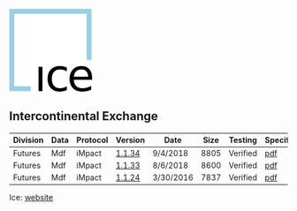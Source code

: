 ![Ice](https://github.com/Open-Markets-Initiative/Directory/blob/master/Logos/Ice.png)


## Intercontinental Exchange

|Division | Data | Protocol | Version | Date | Size | Testing | Specification|
|--- | --- | --- | --- | --- | --- | --- | ---|
|Futures | Mdf | iMpact | [1.1.34][Ice.Futures.Mdf.iMpact.v1.1.34 Version] | 9/4/2018 | 8805 | Verified | [pdf](https://github.com/Open-Markets-Initiative/Directory/blob/master/Specifications/Ice/Ice.Futures.Mdf.iMpact.v1.1.34.pdf "Specification pdf manual")|
|Futures | Mdf | iMpact | [1.1.33][Ice.Futures.Mdf.iMpact.v1.1.33 Version] | 8/6/2018 | 8600 | Verified | [pdf](https://github.com/Open-Markets-Initiative/Directory/blob/master/Specifications/Ice/Ice.Futures.Mdf.iMpact.v1.1.33.pdf "Specification pdf manual")|
|Futures | Mdf | iMpact | [1.1.24][Ice.Futures.Mdf.iMpact.v1.1.24 Version] | 3/30/2016 | 7837 | Verified | [pdf](https://github.com/Open-Markets-Initiative/Directory/blob/master/Specifications/Ice/Ice.Futures.Mdf.iMpact.v1.1.24.pdf "Specification pdf manual")|


Ice: [website](https://www.theice.com "Go to Intercontinental Exchange")


[Ice.Futures.Mdf.iMpact.v1.1.24 Version]: https://github.com/Open-Markets-Initiative/wireshark-lua/blob/master/Ice/Ice.Futures.Mdf.iMpact.v1.1.24.Script.Dissector.lua "Intercontinental Exchange 1.1.24 Script Dissector"
[Ice.Futures.Mdf.iMpact.v1.1.33 Version]: https://github.com/Open-Markets-Initiative/wireshark-lua/blob/master/Ice/Ice.Futures.Mdf.iMpact.v1.1.33.Script.Dissector.lua "Intercontinental Exchange 1.1.33 Script Dissector"
[Ice.Futures.Mdf.iMpact.v1.1.34 Version]: https://github.com/Open-Markets-Initiative/wireshark-lua/blob/master/Ice/Ice.Futures.Mdf.iMpact.v1.1.34.Script.Dissector.lua "Intercontinental Exchange 1.1.34 Script Dissector"
